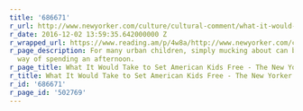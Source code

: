 ```yaml
---
title: '686671'
r_url: http://www.newyorker.com/culture/cultural-comment/what-it-would-take-to-set-american-kids-free
r_date: 2016-12-02 13:59:35.642000000 Z
r_wrapped_url: https://www.reading.am/p/4w8a/http://www.newyorker.com/culture/cultural-comment/what-it-would-take-to-set-american-kids-free
r_page_description: For many urban children, simply mucking about can be a pleasurable
  way of spending an afternoon.
r_page_title: What It Would Take to Set American Kids Free - The New Yorker
r_title: What It Would Take to Set American Kids Free - The New Yorker
r_id: '686671'
r_page_id: '502769'
---
```


